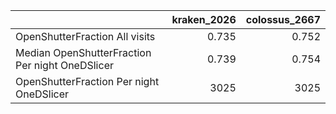 |                                                 |   kraken_2026 |   colossus_2667 |
|:------------------------------------------------|--------------:|----------------:|
| OpenShutterFraction All visits                  |         0.735 |           0.752 |
| Median OpenShutterFraction Per night OneDSlicer |         0.739 |           0.754 |
| OpenShutterFraction Per night OneDSlicer        |      3025     |        3025     |
